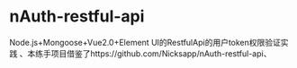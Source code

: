 # nAuth-restful-api
Node.js+Mongoose+Vue2.0+Element UI的RestfulApi的用户token权限验证实践
、本练手项目借鉴了https://github.com/Nicksapp/nAuth-restful-api、
